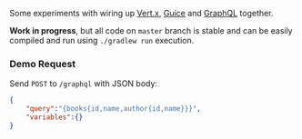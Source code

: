 Some experiments with wiring up [Vert.x](http://vertx.io), [Guice](https://github.com/google/guice) and [GraphQL](http://graphql.org) together.

**Work in progress**, but all code on `master` branch is stable and can be easily compiled and run using `./gradlew run` execution.

### Demo Request

Send `POST` to `/graphql` with JSON body:

```json
{
	"query":"{books{id,name,author{id,name}}}",
	"variables":{}
}
```